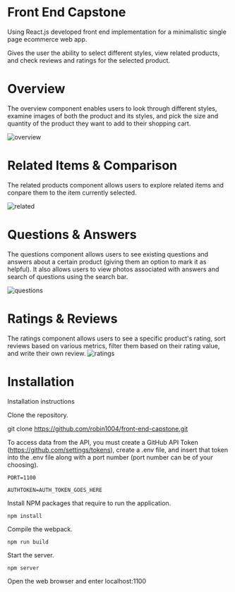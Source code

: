 # Front End Capstone 

Using React.js developed front end implementation for a minimalistic single page ecommerce web app.

Gives the user the ability to select different styles, view related products, and check reviews and ratings for the selected product.

# Overview

The overview component enables users to look through different styles, examine images of both the product and its styles, and pick the size and quantity of the product they want to add to their shopping cart.

![overview](https://user-images.githubusercontent.com/24445744/218268059-d9c008a2-3db2-469a-a64a-6c8d7be2271b.gif)

# Related Items & Comparison
The related products component allows users to explore related items and conpare them to the item currently selected.

![related](https://user-images.githubusercontent.com/24445744/218268070-c3bf9a08-327d-4110-bb34-f46c6d19f602.gif)

# Questions & Answers
The questions component allows users to see existing questions and answers about a certain product (giving them an option to mark it as helpful). It also allows users to view photos associated with answers and search of questions using the search bar.

![questions](https://user-images.githubusercontent.com/24445744/218268066-7d7efab1-f44b-469a-b93e-dfdffbd910b6.gif)

# Ratings & Reviews
The ratings component allows users to see a specific product's rating, sort reviews based on various metrics, filter them based on their rating value, and write their own review.
![ratings](https://user-images.githubusercontent.com/24445744/218268068-7c07ebb3-a340-4a94-92ee-389a76026065.gif)


# Installation  

Installation instructions

Clone the repository.

git clone https://github.com/robin1004/front-end-capstone.git

To access data from the API, you must create a GitHub API Token (https://github.com/settings/tokens), create a .env file, and insert that token into the .env file along with a port number (port number can be of your choosing).

```
PORT=1100

AUTHTOKEN=AUTH_TOKEN_GOES_HERE
```

Install NPM packages that require to run the application.

`npm install`

Compile the webpack.

`npm run build`

Start the server.

`npm server`

Open the web browser and enter localhost:1100
